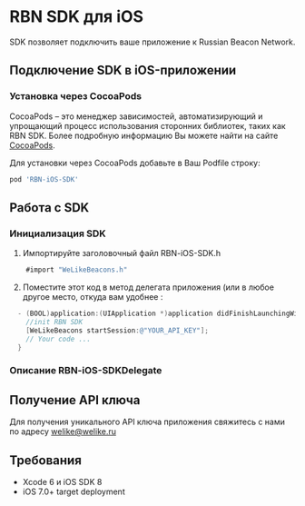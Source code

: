 RBN SDK для iOS
==============

SDK позволяет подключить ваше приложение к Russian Beacon Network.

## Подключение SDK в iOS-приложении

### Установка через CocoaPods
CocoaPods – это менеджер зависимостей, автоматизирующий и упрощающий процесс использования сторонних библиотек, таких как RBN SDK. Более подробную информацию Вы можете найти на сайте [CocoaPods](http://cocoapods.org). 

Для установки через CocoaPods добавьте в Ваш Podfile строку:

```ruby
pod 'RBN-iOS-SDK'
```

## Работа с SDK

### Инициализация SDK

1. Импортируйте заголовочный файл RBN-iOS-SDK.h

```Objective-C
	#import "WeLikeBeacons.h"
```
2. Поместите этот код в метод делегата приложения (или в любое другое место, откуда вам удобнее :

```Objective-C
  - (BOOL)application:(UIApplication *)application didFinishLaunchingWithOptions:(NSDictionary *)launchOptions {
    //init RBN SDK
    [WeLikeBeacons startSession:@"YOUR_API_KEY"];
    // Your code ...
  }
```

### Описание RBN-iOS-SDKDelegate

## Получение API ключа
Для получения уникального API ключа приложения свяжитесь с нами по адресу welike@welike.ru

## Требования

* Xcode 6 и iOS SDK 8
* iOS 7.0+ target deployment
